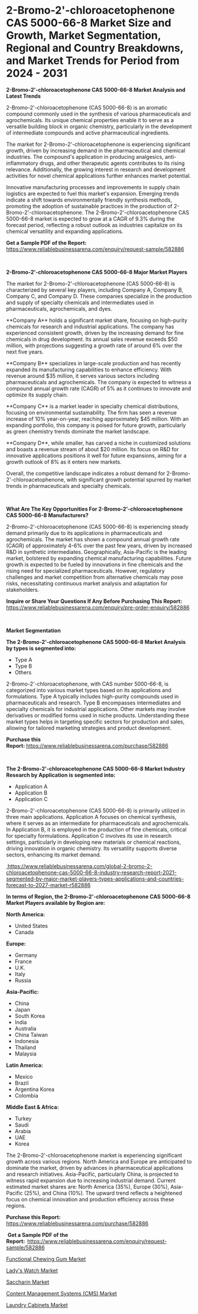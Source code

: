 <p><h1>2-Bromo-2'-chloroacetophenone CAS 5000-66-8 Market Size and Growth, Market Segmentation, Regional and Country Breakdowns, and Market Trends for Period from 2024 -  2031</h1></p><p><strong>2-Bromo-2'-chloroacetophenone CAS 5000-66-8 Market Analysis and Latest Trends</strong></p>
<p><p>2-Bromo-2'-chloroacetophenone (CAS 5000-66-8) is an aromatic compound commonly used in the synthesis of various pharmaceuticals and agrochemicals. Its unique chemical properties enable it to serve as a versatile building block in organic chemistry, particularly in the development of intermediate compounds and active pharmaceutical ingredients. </p><p>The market for 2-Bromo-2'-chloroacetophenone is experiencing significant growth, driven by increasing demand in the pharmaceutical and chemical industries. The compound's application in producing analgesics, anti-inflammatory drugs, and other therapeutic agents contributes to its rising relevance. Additionally, the growing interest in research and development activities for novel chemical applications further enhances market potential.</p><p>Innovative manufacturing processes and improvements in supply chain logistics are expected to fuel this market's expansion. Emerging trends indicate a shift towards environmentally friendly synthesis methods, promoting the adoption of sustainable practices in the production of 2-Bromo-2'-chloroacetophenone. The 2-Bromo-2'-chloroacetophenone CAS 5000-66-8 market is expected to grow at a CAGR of 9.3% during the forecast period, reflecting a robust outlook as industries capitalize on its chemical versatility and expanding applications.</p></p>
<p><strong>Get a Sample PDF of the Report:&nbsp;</strong> <a href="https://www.reliablebusinessarena.com/enquiry/request-sample/582886?utm_campaign=1197&utm_medium=2&utm_source=Github&utm_content=ia&utm_term=18112024&utm_id=2-bromo-2-chloroacetophenone-cas-5000-66-8">https://www.reliablebusinessarena.com/enquiry/request-sample/582886</a></p>
<p>&nbsp;</p>
<p><strong>2-Bromo-2'-chloroacetophenone CAS 5000-66-8 Major Market Players</strong></p>
<p><p>The market for 2-Bromo-2'-chloroacetophenone (CAS 5000-66-8) is characterized by several key players, including Company A, Company B, Company C, and Company D. These companies specialize in the production and supply of specialty chemicals and intermediates used in pharmaceuticals, agrochemicals, and dyes.</p><p>**Company A** holds a significant market share, focusing on high-purity chemicals for research and industrial applications. The company has experienced consistent growth, driven by the increasing demand for fine chemicals in drug development. Its annual sales revenue exceeds $50 million, with projections suggesting a growth rate of around 6% over the next five years.</p><p>**Company B** specializes in large-scale production and has recently expanded its manufacturing capabilities to enhance efficiency. With revenue around $35 million, it serves various sectors including pharmaceuticals and agrochemicals. The company is expected to witness a compound annual growth rate (CAGR) of 5% as it continues to innovate and optimize its supply chain.</p><p>**Company C** is a market leader in specialty chemical distributions, focusing on environmental sustainability. The firm has seen a revenue increase of 10% year-on-year, reaching approximately $45 million. With an expanding portfolio, this company is poised for future growth, particularly as green chemistry trends dominate the market landscape.</p><p>**Company D**, while smaller, has carved a niche in customized solutions and boasts a revenue stream of about $20 million. Its focus on R&D for innovative applications positions it well for future expansions, aiming for a growth outlook of 8% as it enters new markets.</p><p>Overall, the competitive landscape indicates a robust demand for 2-Bromo-2'-chloroacetophenone, with significant growth potential spurred by market trends in pharmaceuticals and specialty chemicals.</p></p>
<p>&nbsp;</p>
<p><strong>What Are The Key Opportunities For 2-Bromo-2'-chloroacetophenone CAS 5000-66-8 Manufacturers?</strong></p>
<p><p>2-Bromo-2'-chloroacetophenone (CAS 5000-66-8) is experiencing steady demand primarily due to its applications in pharmaceuticals and agrochemicals. The market has shown a compound annual growth rate (CAGR) of approximately 4-6% over the past few years, driven by increased R&D in synthetic intermediates. Geographically, Asia-Pacific is the leading market, bolstered by expanding chemical manufacturing capabilities. Future growth is expected to be fueled by innovations in fine chemicals and the rising need for specialized pharmaceuticals. However, regulatory challenges and market competition from alternative chemicals may pose risks, necessitating continuous market analysis and adaptation for stakeholders.</p></p>
<p><strong>Inquire or Share Your Questions If Any Before Purchasing This Report:</strong> <a href="https://www.reliablebusinessarena.com/enquiry/pre-order-enquiry/582886?utm_campaign=1197&utm_medium=2&utm_source=Github&utm_content=ia&utm_term=18112024&utm_id=2-bromo-2-chloroacetophenone-cas-5000-66-8">https://www.reliablebusinessarena.com/enquiry/pre-order-enquiry/582886</a></p>
<p>&nbsp;</p>
<p><strong>Market Segmentation</strong></p>
<p><strong>The 2-Bromo-2'-chloroacetophenone CAS 5000-66-8 Market Analysis by types is segmented into:</strong></p>
<p><ul><li>Type A</li><li>Type B</li><li>Others</li></ul></p>
<p><p>2-Bromo-2'-chloroacetophenone, with CAS number 5000-66-8, is categorized into various market types based on its applications and formulations. Type A typically includes high-purity compounds used in pharmaceuticals and research. Type B encompasses intermediates and specialty chemicals for industrial applications. Other markets may involve derivatives or modified forms used in niche products. Understanding these market types helps in targeting specific sectors for production and sales, allowing for tailored marketing strategies and product development.</p></p>
<p><strong>Purchase this Report:&nbsp;</strong><a href="https://www.reliablebusinessarena.com/purchase/582886?utm_campaign=1197&utm_medium=2&utm_source=Github&utm_content=ia&utm_term=18112024&utm_id=2-bromo-2-chloroacetophenone-cas-5000-66-8">https://www.reliablebusinessarena.com/purchase/582886</a></p>
<p>&nbsp;</p>
<p><strong>The 2-Bromo-2'-chloroacetophenone CAS 5000-66-8 Market Industry Research by Application is segmented into:</strong></p>
<p><ul><li>Application A</li><li>Application B</li><li>Application C</li></ul></p>
<p><p>2-Bromo-2'-chloroacetophenone (CAS 5000-66-8) is primarily utilized in three main applications. Application A focuses on chemical synthesis, where it serves as an intermediate for pharmaceuticals and agrochemicals. In Application B, it is employed in the production of fine chemicals, critical for specialty formulations. Application C involves its use in research settings, particularly in developing new materials or chemical reactions, driving innovation in organic chemistry. Its versatility supports diverse sectors, enhancing its market demand.</p></p>
<p><a href="https://www.reliablebusinessarena.com/global-2-bromo-2-chloroacetophenone-cas-5000-66-8-industry-research-report-2021-segmented-by-major-market-players-types-applications-and-countries-forecast-to-2027-market-r582886?utm_campaign=1197&utm_medium=2&utm_source=Github&utm_content=ia&utm_term=18112024&utm_id=2-bromo-2-chloroacetophenone-cas-5000-66-8">&nbsp;https://www.reliablebusinessarena.com/global-2-bromo-2-chloroacetophenone-cas-5000-66-8-industry-research-report-2021-segmented-by-major-market-players-types-applications-and-countries-forecast-to-2027-market-r582886</a></p>
<p><strong>In terms of Region, the 2-Bromo-2'-chloroacetophenone CAS 5000-66-8 Market Players available by Region are:</strong></p>
<p>
    <p> <strong> North America: </strong>
        <ul>
            <li>United States</li>
            <li>Canada</li>
        </ul>
        </p> 
    <p> <strong> Europe: </strong>
        <ul>
            <li>Germany</li>
            <li>France</li>
            <li>U.K.</li>
            <li>Italy</li>
            <li>Russia</li>
        </ul>
        </p> 
    <p> <strong> Asia-Pacific: </strong>
        <ul>
            <li>China</li>
            <li>Japan</li>
            <li>South Korea</li>
            <li>India</li>
            <li>Australia</li>
            <li>China Taiwan</li>
            <li>Indonesia</li>
            <li>Thailand</li>
            <li>Malaysia</li>
        </ul>
        </p> 
    <p> <strong> Latin America: </strong>
        <ul>
            <li>Mexico</li>
            <li>Brazil</li>
            <li>Argentina Korea</li>
            <li>Colombia</li>
        </ul>
        </p> 
    <p> <strong> Middle East & Africa: </strong>
        <ul>
            <li>Turkey</li>
            <li>Saudi</li>
            <li>Arabia</li>
            <li>UAE</li>
            <li>Korea</li>
        </ul>
    </p>
    </p>
<p><p>The 2-Bromo-2'-chloroacetophenone market is experiencing significant growth across various regions. North America and Europe are anticipated to dominate the market, driven by advances in pharmaceutical applications and research initiatives. Asia-Pacific, particularly China, is projected to witness rapid expansion due to increasing industrial demand. Current estimated market shares are: North America (35%), Europe (30%), Asia-Pacific (25%), and China (10%). The upward trend reflects a heightened focus on chemical innovation and production efficiency across these regions.</p></p>
<p><strong>Purchase this Report: </strong><a href="https://www.reliablebusinessarena.com/purchase/582886?utm_campaign=1197&utm_medium=2&utm_source=Github&utm_content=ia&utm_term=18112024&utm_id=2-bromo-2-chloroacetophenone-cas-5000-66-8">https://www.reliablebusinessarena.com/purchase/582886</a></p>
<p>&nbsp;<strong>Get a Sample PDF of the Report:&nbsp;&nbsp;</strong><a href="https://www.reliablebusinessarena.com/enquiry/request-sample/582886?utm_campaign=1197&utm_medium=2&utm_source=Github&utm_content=ia&utm_term=18112024&utm_id=2-bromo-2-chloroacetophenone-cas-5000-66-8">https://www.reliablebusinessarena.com/enquiry/request-sample/582886</a></p>
<p><strong></strong></p>
<p><p><a href="https://www.linkedin.com/pulse/global-functional-chewing-gum-market-landscape-future-trends-eyevf?utm_campaign=1197&utm_medium=2&utm_source=Github&utm_content=ia&utm_term=18112024&utm_id=2-bromo-2-chloroacetophenone-cas-5000-66-8">Functional Chewing Gum Market</a></p><p><a href="https://issuu.com/reportprime-2/docs/ladys-watch-market-size-2030.pptx_23440c02f0662d?utm_campaign=1197&utm_medium=2&utm_source=Github&utm_content=ia&utm_term=18112024&utm_id=2-bromo-2-chloroacetophenone-cas-5000-66-8">Lady's Watch Market</a></p><p><a href="https://www.linkedin.com/pulse/evolution-saccharin-market-key-shifts-from-2024-2031-proposis-5npbf?utm_campaign=1197&utm_medium=2&utm_source=Github&utm_content=ia&utm_term=18112024&utm_id=2-bromo-2-chloroacetophenone-cas-5000-66-8">Saccharin Market</a></p><p><a href="https://github.com/prosalinda88/Market-Research-Report-List-6/blob/main/content-management-systems-cms-market.md?utm_campaign=1197&utm_medium=2&utm_source=Github&utm_content=ia&utm_term=18112024&utm_id=2-bromo-2-chloroacetophenone-cas-5000-66-8">Content Management Systems  (CMS) Market</a></p><p><a href="https://issuu.com/reportprime-2/docs/laundry-cabinets-market-size-2030.p_cfcd7e24a25dc7?utm_campaign=1197&utm_medium=2&utm_source=Github&utm_content=ia&utm_term=18112024&utm_id=2-bromo-2-chloroacetophenone-cas-5000-66-8">Laundry Cabinets Market</a></p></p>